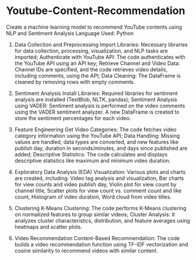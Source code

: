 # Youtube-Content-Recommendation
Create a machine learning model to recommend YouTube contents using NLP and Sentiment Analysis
Language Used: Python
1. Data Collection and Preprocessing
   Import Libraries: Necessary libraries for data collection, processing, visualization, and NLP tasks are imported;
    Authenticate with YouTube API: The code authenticates with the YouTube API using an API key;
    Retrieve Channel and Video Data: Channel IDs are specified, and the code retrieves video details, including comments, using the API;
    Data Cleaning: The DataFrame is cleaned by removing rows with empty comments.
  
2. Sentiment Analysis
   Install Libraries: Required libraries for sentiment analysis are installed (TextBlob, NLTK, pandas);
    Sentiment Analysis using VADER: Sentiment analysis is performed on the video comments using the VADER sentiment analyzer. A new DataFrame is created to store the sentiment percentages for each video.

3. Feature Engineering
   Get Video Categories: The code fetches video category information using the YouTube API;
    Data Handling: Missing values are handled, data types are converted, and new features like publish day, duration in seconds/minutes, and days since published are added;
    Descriptive Statistics: The code calculates and displays descriptive statistics like maximum and minimum video duration.

4. Exploratory Data Analysis (EDA)
   Visualization: Various plots and charts are created, including:
       Video tag analysis and visualization,
        Bar charts for view counts and video publish day,
        Violin plot for view count by channel title,
        Scatter plots for view count vs. comment count and like count,
        Histogram of video duration,
        Word cloud from video titles.

5. Clustering
   K-Means Clustering: The code performs K-Means clustering on normalized features to group similar videos;
    Cluster Analysis: It analyzes cluster characteristics, distribution, and feature averages using heatmaps and scatter plots.

6. Video Recommendation
   Content-Based Recommendation: The code builds a video recommendation function using TF-IDF vectorization and cosine similarity to recommend videos with similar content.
